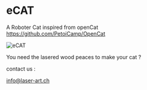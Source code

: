 # eCAT
A Roboter Cat inspired from openCat https://github.com/PetoiCamp/OpenCat

![eCAT](https://raw.githubusercontent.com/DerBastler/eCAT/eCAT.jpg)

You need the lasered wood peaces to make your cat ?

contact us :

info@laser-art.ch

